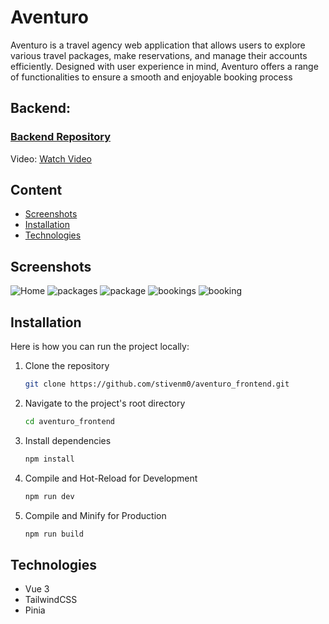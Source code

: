 # Aventuro 

Aventuro is a travel agency web application that allows users to explore various travel packages, make reservations, and manage their accounts efficiently. Designed with user experience in mind, Aventuro offers a range of functionalities to ensure a smooth and enjoyable booking process

## Backend:
### [Backend Repository](https://github.com/stivenm0/aventuro_backend.git)

Video: [Watch Video](https://youtu.be/gSUW1SWNJuk?si=VmcKAuGltvgrbWJW)

## Content

* [Screenshots](#screenshots)
* [Installation](#installation)
* [Technologies](#technologies)

## Screenshots
![Home](https://raw.githubusercontent.com/stivenm0/aventuro_frontend/main/public/docs/home.png)
![packages](https://raw.githubusercontent.com/stivenm0/aventuro_frontend/main/public/docs/packages.png)
![package](https://raw.githubusercontent.com/stivenm0/aventuro_frontend/main/public/docs/package.png)
![bookings](https://raw.githubusercontent.com/stivenm0/aventuro_frontend/main/public/docs/bookings.png)
![booking](https://raw.githubusercontent.com/stivenm0/aventuro_frontend/main/public/docs/booking.png)


## Installation
Here is how you can run the project locally:

1. Clone the repository
    ```sh
    git clone https://github.com/stivenm0/aventuro_frontend.git
    ```

2. Navigate to the project's root directory
    ```sh
    cd aventuro_frontend
    ```

3. Install dependencies

    ```sh
    npm install
    ```

4. Compile and Hot-Reload for Development

    ```sh
    npm run dev
    ```

5. Compile and Minify for Production

    ```sh
    npm run build

## Technologies

* Vue 3
* TailwindCSS 
* Pinia



